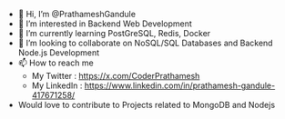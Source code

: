 - 👋 Hi, I’m @PrathameshGandule
- 👀 I’m interested in Backend Web Development
- 🌱 I’m currently learning PostGreSQL, Redis, Docker
- 💞️ I’m looking to collaborate on NoSQL/SQL Databases and Backend Node.js Development
- 📫 How to reach me
  - My Twitter : https://x.com/CoderPrathamesh
  - My LinkedIn : https://www.linkedin.com/in/prathamesh-gandule-417671258/
- Would love to contribute to Projects related to MongoDB and Nodejs

<!---
PrathameshGandule/PrathameshGandule is a ✨ special ✨ repository because its `README.md` (this file) appears on your GitHub profile.
You can click the Preview link to take a look at your changes.
--->
